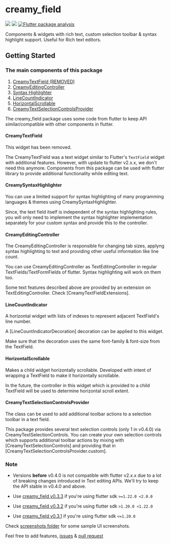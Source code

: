 # creamy_field

[![](https://img.shields.io/pub/v/creamy_field)](https://pub.dev/packages/creamy_field)
[![](https://img.shields.io/github/issues/predatorx7/snake_code)](https://github.com/predatorx7/snake_code/issues)
[![Flutter package analysis](https://github.com/predatorx7/snake_code/workflows/Flutter%20package%20analysis/badge.svg?branch=packages%2Fcreamy_field)](https://github.com/predatorx7/snake_code/actions?query=workflow%3A%22Flutter+package+analysis%22)

Components & widgets with rich text, custom selection toolbar & syntax highlight support. Useful for Rich text editors.

## Getting Started

### The main components of this package

1. [CreamyTextField (REMOVED)](#CreamyTextField)
1. [CreamyEditingController](#CreamyEditingController)
1. [Syntax Highlighter](#CreamySyntaxHighlighter)
1. [LineCountIndicator](#LineCountIndicator)
1. [HorizontalScrollable](#HorizontalScrollable)
1. [CreamyTextSelectionControlsProvider](#CreamyTextSelectionControlsProvider)

The creamy_field package uses some code from flutter to keep API similar/compatible with other components in flutter.

#### CreamyTextField

This widget has been removed.

The CreamyTextField was a text widget similar to Flutter's `TextField` widget with additional features. However, with update to flutter v2.x.x, we don't need this anymore. Components from this package can be used with flutter library to provide additional functionality while editing text. 

#### CreamySyntaxHighlighter

You can use a limited support for syntax highlighting of many programming languages & themes using CreamySyntaxHighlighter.

Since, the text field itself is independent of the syntax highlighting rules, you will only need to implement the syntax highlighter implementation separately for your custom syntax and provide this to the controller.

#### CreamyEditingController

The CreamyEditingController is responsible for changing tab sizes, applyng syntax highlighting to text and providing other useful information like line count.

You can use CreamyEditingController as TextEditingController in regular TextFields/TextFormFields of flutter. Syntax highlighting will work on them too.

Some text features described above are provided by an extension on TextEditingController. Check [CreamyTextFieldExtensions].

#### LineCountIndicator

A horizontal widget with lists of indexes to represent adjacent TextField's line number.

A [LineCountIndicatorDecoration] decoration can be applied to this widget.

Make sure that the decoration uses the same font-family & font-size from the TextField.

#### HorizontalScrollable

Makes a child widget horizontally scrollable. Developed with intent of wrapping a TextField to make it horizontally scrollable.

In the future, the controller in this widget which is provided to a child TextField will be used to determine horizontal scroll extent.

#### CreamyTextSelectionControlsProvider

The class can be used to add additional toolbar actions to a selection toolbar in a text field.

This package provides several text selection controls (only 1 in v0.4.0) via CreamyTextSelectionControls. You can create your own selection controls which supports additional toolbar actions by mixing with [CreamyTextSelectionControls] and providing that in [CreamyTextSelectionControlsProvider.custom].

### Note

- Versions **before** v0.4.0 is not compatible with flutter v2.x.x due to a lot of breaking changes introduced in Text editing APIs. We'll try to keep the API stable in v0.4.0 and above.

- Use [creamy_field v0.3.3](https://pub.dev/packages/creamy_field/versions/0.3.3) if you're using flutter sdk `>=1.22.0 <2.0.0`

- Use [creamy_field v0.3.2](https://pub.dev/packages/creamy_field/versions/0.3.2) if you're using flutter sdk `>1.20.0 <1.22.0`

- Use [creamy_field v0.3.1](https://pub.dev/packages/creamy_field/versions/0.3.1) if you're using flutter sdk `<=1.20.0`



Check [screenshots folder](https://github.com/predatorx7/snake_code/tree/master/packages/creamy_field/screenshots) for some sample UI screenshots.

Feel free to add features, [issues](https://github.com/predatorx7/snake_code/issues) & [pull request](https://github.com/predatorx7/snake_code/pulls)
